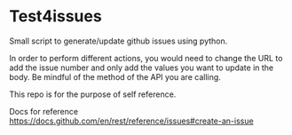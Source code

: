 # Test4issues

Small script to generate/update github issues using python.

In order to perform different actions, you would need to change the URL to add the issue number and only add the values you want to update in the body. Be mindful of the method of the API you are calling.

This repo is for the purpose of self reference.

Docs for reference https://docs.github.com/en/rest/reference/issues#create-an-issue
